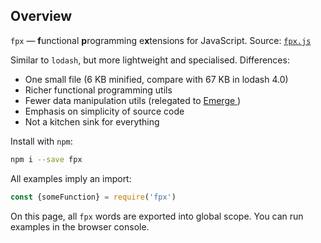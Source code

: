 ## Overview

`fpx` — **f**unctional **p**rogramming e**x**tensions for JavaScript. Source:
<a href="https://github.com/Mitranim/fpx/blob/master/lib/fpx.js" target="_blank">
`fpx.js` <span class="fa fa-github"></span>
</a>

Similar to `lodash`, but more lightweight and specialised. Differences:

* One small file (6 KB minified, compare with 67 KB in lodash 4.0)
* Richer functional programming utils
* Fewer data manipulation utils (relegated to <a href="https://github.com/Mitranim/emerge" target="_blank">Emerge <span class="fa fa-github"></span></a>)
* Emphasis on simplicity of source code
* Not a kitchen sink for everything

Install with `npm`:

```sh
npm i --save fpx
```

All examples imply an import:

```js
const {someFunction} = require('fpx')
```

On this page, all `fpx` words are exported into global scope. You can run
examples in the browser console.
